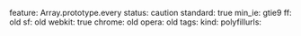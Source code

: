 feature: Array.prototype.every
status: caution
standard: true
min_ie: gtie9
ff: old
sf: old
webkit: true
chrome: old
opera: old
tags:
kind:
polyfillurls:

